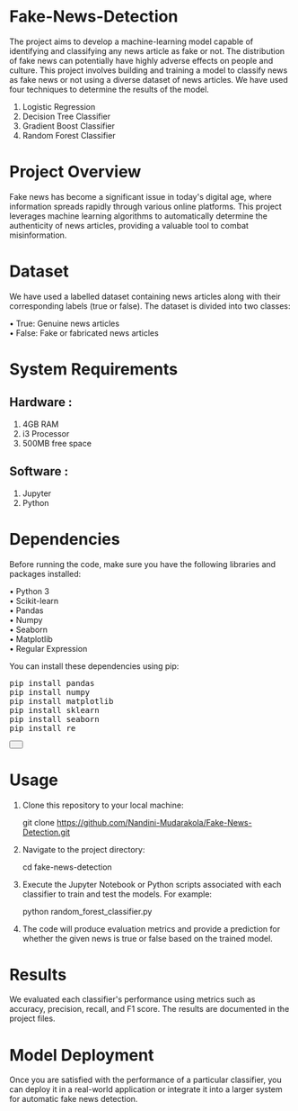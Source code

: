 # Fake-News-Detection
The project aims to develop a machine-learning model capable of identifying and classifying any news article as fake or not. The distribution of fake news can potentially have highly adverse effects on people and culture. This project involves building and training a model to classify news as fake news or not using a diverse dataset of news articles. We have used four techniques to determine the results of the model.

1. Logistic Regression
2. Decision Tree Classifier
3. Gradient Boost Classifier
4. Random Forest Classifier
# Project Overview
Fake news has become a significant issue in today's digital age, where information spreads rapidly through various online platforms. This project leverages machine learning algorithms to automatically determine the authenticity of news articles, providing a valuable tool to combat misinformation.

# Dataset
We have used a labelled dataset containing news articles along with their corresponding labels (true or false). The dataset is divided into two classes:

 &#8226; True: Genuine news articles <br>
 &#8226; False: Fake or fabricated news articles
# System Requirements
## Hardware :
 1. 4GB RAM
 2. i3 Processor
 3. 500MB free space
## Software :
 1. Jupyter
 2. Python
# Dependencies
Before running the code, make sure you have the following libraries and packages installed:

&#8226; Python 3 <br>
&#8226; Scikit-learn <br>
&#8226; Pandas <br>
&#8226; Numpy <br>
&#8226; Seaborn <br>
&#8226; Matplotlib <br>
&#8226; Regular Expression <br>

You can install these dependencies using pip:
<pre>
pip install pandas
pip install numpy
pip install matplotlib
pip install sklearn
pip install seaborn 
pip install re 
</pre>
<button style = "padding: 5px 10px; "></button>


# Usage

1. Clone this repository to your local machine: 

    git clone https://github.com/Nandini-Mudarakola/Fake-News-Detection.git

2. Navigate to the project directory:

    cd fake-news-detection

3. Execute the Jupyter Notebook or Python scripts associated with each classifier to train and test the models. For example:

   python random_forest_classifier.py

4. The code will produce evaluation metrics and provide a prediction for whether the given news is true or false based on the trained model.

# Results
We evaluated each classifier's performance using metrics such as accuracy, precision, recall, and F1 score. The results are documented in the project files.

# Model Deployment
Once you are satisfied with the performance of a particular classifier, you can deploy it in a real-world application or integrate it into a larger system for automatic fake news detection.
